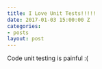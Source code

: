 ---title: I Love Unit Tests!!!!!date: 2017-01-03 15:00:00 Zcategories:- postslayout: post---Code unit testing is painful :(